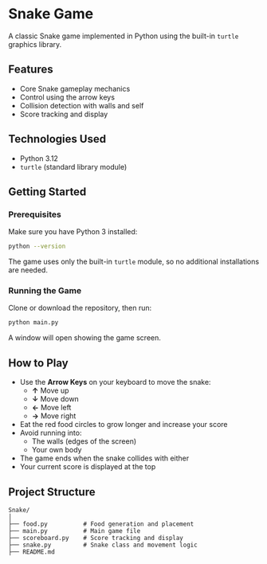 # Snake Game
A classic Snake game implemented in Python using the built-in `turtle` graphics library.

## Features
- Core Snake gameplay mechanics
- Control using the arrow keys
- Collision detection with walls and self
- Score tracking and display

## Technologies Used
- Python 3.12
- `turtle` (standard library module)

## Getting Started

### Prerequisites

Make sure you have Python 3 installed:

```bash
python --version
```

The game uses only the built-in `turtle` module, so no additional installations are needed.

### Running the Game

Clone or download the repository, then run:

```bash
python main.py
```

A window will open showing the game screen.

## How to Play
- Use the **Arrow Keys** on your keyboard to move the snake:
  - **↑** Move up
  - **↓** Move down
  - **←** Move left
  - **→** Move right
- Eat the red food circles to grow longer and increase your score
- Avoid running into:
  - The walls (edges of the screen)
  - Your own body
- The game ends when the snake collides with either
- Your current score is displayed at the top

## Project Structure

```
Snake/
│
├── food.py          # Food generation and placement
├── main.py          # Main game file
├── scoreboard.py    # Score tracking and display
├── snake.py         # Snake class and movement logic
├── README.md
```
